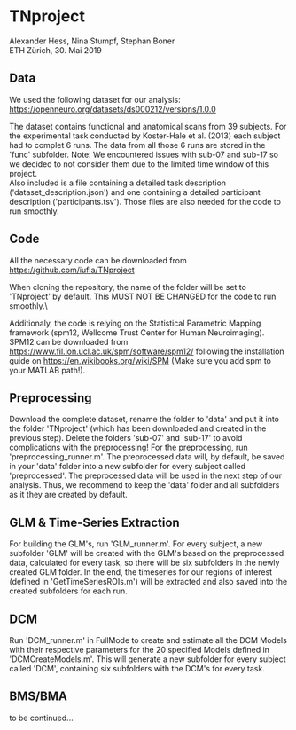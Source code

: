 # TNproject
Alexander Hess, Nina Stumpf, Stephan Boner\
ETH Zürich, 30. Mai 2019

## Data
We used the following dataset for our analysis:
https://openneuro.org/datasets/ds000212/versions/1.0.0

The dataset contains functional and anatomical scans from 39 subjects. For the experimental task conducted by Koster-Hale et al. (2013) each subject had to complet 6 runs. The data from all those 6 runs are stored in the 'func' subfolder.
Note: We encountered issues with sub-07 and sub-17 so we decided to not consider them due to the limited time window of this project. \
Also included is a file containing a detailed task description ('dataset_description.json') and one containing a detailed participant description ('participants.tsv'). Those files are also needed for the code to run smoothly.

## Code
All the necessary code can be downloaded from https://github.com/iufla/TNproject

When cloning the repository, the name of the folder will be set to 'TNproject' by default. This MUST NOT BE CHANGED for the code to run smoothly.\

Additionaly, the code is relying on the Statistical Parametric Mapping framework (spm12, Wellcome Trust Center for Human Neuroimaging). SPM12 can be downloaded from https://www.fil.ion.ucl.ac.uk/spm/software/spm12/ following the installation guide on https://en.wikibooks.org/wiki/SPM (Make sure you add spm to your MATLAB path!). 

## Preprocessing
Download the complete dataset, rename the folder to 'data' and put it into the folder 'TNproject' (which has been downloaded and created in the previous step). Delete the folders 'sub-07' and 'sub-17' to avoid complications with the preprocessing!
For the preprocessing, run 'preprocessing_runner.m'. The preprocessed data will, by default, be saved in your 'data' folder into a new subfolder for every subject called 'preprocessed'. The preprocessed data will be used in the next step of our analysis. Thus, we recommend to keep the 'data' folder and all subfolders as it they are created by default.

## GLM & Time-Series Extraction
For building the GLM's, run 'GLM_runner.m'. For every subject, a new subfolder 'GLM' will be created with the GLM's based on the preprocessed data, calculated for every task, so there will be six subfolders in the newly created GLM folder. In the end, the timeseries for our regions of interest (defined in 'GetTimeSeriesROIs.m') will be extracted and also saved into the created subfolders for each run.

## DCM
Run 'DCM_runner.m' in FullMode to create and estimate all the DCM Models with their respective parameters for the 20 specified Models defined in 'DCMCreateModels.m'. This will generate a new subfolder for every subject called 'DCM', containing six subfolders with the DCM's for every task.

## BMS/BMA
to be continued...
